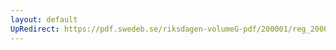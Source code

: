 ```yaml
---
layout: default
UpRedirect: https://pdf.swedeb.se/riksdagen-volumeG-pdf/200001/reg_200001/reg_200001_0431.pdf
---
```

